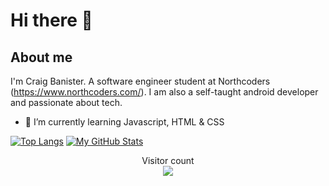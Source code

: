 # Hi there 👋 

## About me

I'm Craig Banister. A software engineer student at Northcoders (https://www.northcoders.com/). I am also a self-taught android developer and passionate about tech.

- 🌱 I’m currently learning Javascript, HTML & CSS

[![Top Langs](https://github-readme-stats-git-masterrstaa-rickstaa.vercel.app/api/top-langs/?username=numberwang55&theme=tokyonight&showicons=true)](https://github.com/numberwang55/github-readme-stats)
[![My GitHub Stats](https://github-readme-stats.vercel.app/api/?username=numberwang55&count_private=true&theme=tokyonight&showicons=true)](https://github.com/numberwang55/github-readme-stats)

<p align="center"> 
  Visitor count<br>
  <img src="https://profile-counter.glitch.me/numberwang55/count.svg" />
</p>

<!--
**numberwang55/numberwang55** is a ✨ _special_ ✨ repository because its `README.md` (this file) appears on your GitHub profile.

Here are some ideas to get you started:

- 🔭 I’m currently working on ...
- 🌱 I’m currently learning ...
- 👯 I’m looking to collaborate on ...
- 🤔 I’m looking for help with ...
- 💬 Ask me about ...
- 📫 How to reach me: ...
- 😄 Pronouns: ...
- ⚡ Fun fact: ...
-->
